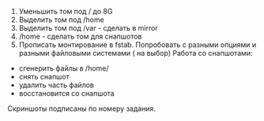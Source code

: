 1) Уменьшить том под / до 8G
2) Выделить том под /home
3) Выделить том под /var - сделать в mirror
4) /home - сделать том для снапшотов
5) Прописать монтирование в fstab. Попробовать с разными опциями и разными
файловыми системами ( на выбор)
Работа со снапшотами:
- сгенерить файлы в /home/
- снять снапшот
- удалить часть файлов
- восстановится со снапшота


Скриншоты подписаны по номеру задания.
